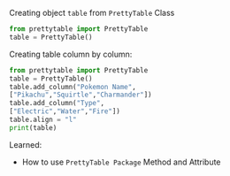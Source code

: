 Creating object `table` from `PrettyTable` Class
```python
from prettytable import PrettyTable
table = PrettyTable()
```
Creating table column by column:
```python
from prettytable import PrettyTable
table = PrettyTable()
table.add_column("Pokemon Name",
["Pikachu","Squirtle","Charmander"])
table.add_column("Type",
["Electric","Water","Fire"])
table.align = "l"
print(table)
```
Learned:
- How to use `PrettyTable Package` Method and Attribute